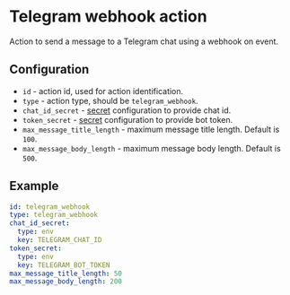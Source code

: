# Telegram webhook action

Action to send a message to a Telegram chat using a webhook on event.

## Configuration

- `id` - action id, used for action identification.
- `type` - action type, should be `telegram_webhook`.
- `chat_id_secret` - [secret](../secrets/README.md) configuration to provide chat id.
- `token_secret` - [secret](../secrets/README.md) configuration to provide bot token.
- `max_message_title_length` - maximum message title length. Default is `100`.
- `max_message_body_length` - maximum message body length. Default is `500`.

## Example

```yaml
id: telegram_webhook
type: telegram_webhook
chat_id_secret:
  type: env
  key: TELEGRAM_CHAT_ID
token_secret:
  type: env
  key: TELEGRAM_BOT_TOKEN
max_message_title_length: 50
max_message_body_length: 200
```
